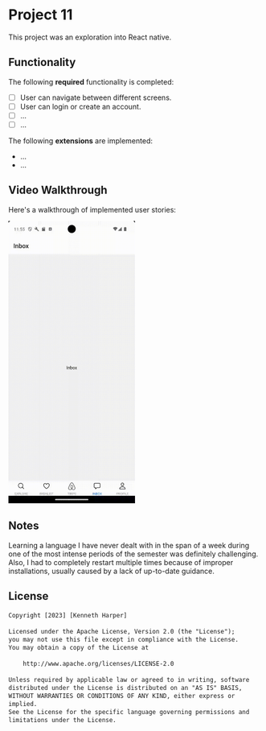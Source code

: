 # Project 11

This project was an exploration into React native.

## Functionality 

The following **required** functionality is completed:

* [ ] User can navigate between different screens.
* [ ] User can login or create an account.
* [ ] ...
* [ ] ...

The following **extensions** are implemented:

* ...
* ...

## Video Walkthrough

Here's a walkthrough of implemented user stories:

<img src='walkthrough.gif' title='Video Walkthrough' width='50%' alt='Video Walkthrough' />

## Notes

Learning a language I have never dealt with in the span of a week during one of the most intense periods of the semester was definitely challenging. Also, I had to completely restart multiple times because of improper installations, usually caused by a lack of up-to-date guidance.

## License

    Copyright [2023] [Kenneth Harper]

    Licensed under the Apache License, Version 2.0 (the "License");
    you may not use this file except in compliance with the License.
    You may obtain a copy of the License at

        http://www.apache.org/licenses/LICENSE-2.0

    Unless required by applicable law or agreed to in writing, software
    distributed under the License is distributed on an "AS IS" BASIS,
    WITHOUT WARRANTIES OR CONDITIONS OF ANY KIND, either express or implied.
    See the License for the specific language governing permissions and
    limitations under the License.
